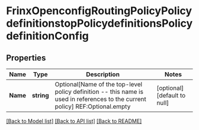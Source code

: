 # FrinxOpenconfigRoutingPolicyPolicydefinitionstopPolicydefinitionsPolicydefinitionConfig

## Properties
Name | Type | Description | Notes
------------ | ------------- | ------------- | -------------
**Name** | **string** | Optional[Name of the top-level policy definition -- this name is used in references to the current policy] REF:Optional.empty | [optional] [default to null]

[[Back to Model list]](../README.md#documentation-for-models) [[Back to API list]](../README.md#documentation-for-api-endpoints) [[Back to README]](../README.md)


